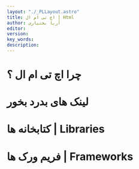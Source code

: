 ```yaml
---
layout: "./_PLLayout.astro"
title: اچ تی ام ال | Html
author: آریا بختیاری
editor: 
version: 
key_words:  
description: 
---
```


# چرا اچ تی ام ال ؟

# لینک های بدرد بخور


# کتابخانه ها | Libraries


# فریم ورک ها | Frameworks
